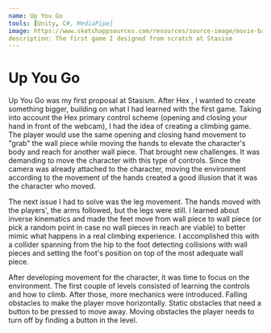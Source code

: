```yaml
---
name: Up You Go
tools: [Unity, C#, MediaPipe]
image: https://www.sketchappsources.com/resources/source-image/movie-badges-jurajjurik.png
description: The first game I designed from scratch at Stasism
---
```


# Up You Go

Up You Go was my first proposal at Stasism. After Hex <insert hex link>, I wanted to create something bigger, building on what I had learned with the first game. Taking into account the Hex primary control scheme (opening and closing your hand in front of the webcam), I had the idea of creating a climbing game. The player would use the same opening and closing hand movement to "grab" the wall piece while moving the hands to elevate the character's body and reach for another wall piece. That brought new challenges. It was demanding to move the character with this type of controls. Since the camera was already attached to the character, moving the environment according to the movement of the hands created a good illusion that it was the character who moved.

The next issue I had to solve was the leg movement. The hands moved with the players', the arms followed, but the legs were still. I learned about inverse kinematics and made the feet move from wall piece to wall piece (or pick a random point in case no wall pieces in reach are viable) to better mimic what happens in a real climbing experience. I accomplished this with a collider spanning from the hip to the foot detecting collisions with wall pieces and setting the foot's position on top of the most adequate wall piece.

After developing movement for the character, it was time to focus on the environment. The first couple of levels consisted of learning the controls and how to climb. After those, more mechanics were introduced. Falling obstacles to make the player move horizontally. Static obstacles that need a button to be pressed to move away. Moving obstacles the player needs to turn off by finding a button in the level.
